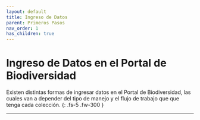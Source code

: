 ```yaml
---
layout: default
title: Ingreso de Datos
parent: Primeros Pasos 
nav_order: 1
has_children: true
---
```



# Ingreso de Datos en el Portal de Biodiversidad 

Existen distintas formas de ingresar datos en el Portal de Biodiversidad, las cuales van a depender del tipo de manejo y el flujo de trabajo que que tenga cada colección. 
{: .fs-5 .fw-300 }

---

